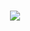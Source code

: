 <h1 align="center">
  <a href="https://git.io/typing-svg">
    <img src="https://readme-typing-svg.herokuapp.com/?font=Courier&size=35&center=true&vCenter=true&width=500&height=70&duration=4000&lines=Hello+World!&color=%235F915A" />
  </a>
</h1>

